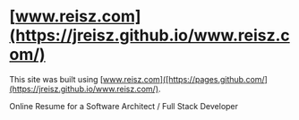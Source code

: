 # [www.reisz.com](https://jreisz.github.io/www.reisz.com/)
This site was built using [www.reisz.com]([https://pages.github.com/](https://jreisz.github.io/www.reisz.com/).


Online Resume for a Software Architect / Full Stack Developer


